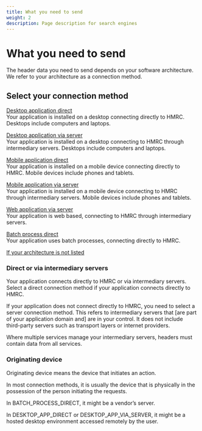 ```yaml
---
title: What you need to send
weight: 2
description: Page description for search engines
---
```


# What you need to send

The header data you need to send depends on your software architecture. We refer to your architecture as a connection method.

## Select your connection method

<a href="">Desktop application direct</a><br>
Your application is installed on a desktop connecting directly to HMRC. Desktops include computers and laptops.</p>

<a href="">Desktop application via server</a><br>
Your application is installed on a desktop connecting to HMRC through intermediary servers. Desktops include computers and laptops.

<a href="">Mobile application direct</a><br>
Your application is installed on a mobile device connecting directly to HMRC. Mobile devices include phones and tablets.

<a href="">Mobile application via server</a><br>
Your application is installed on a mobile device connecting to HMRC through intermediary servers. Mobile devices include phones and tablets.

<a href="">Web application via server</a><br>
Your application is web based, connecting to HMRC through intermediary servers.

<a href="">Batch process direct</a><br>
Your application uses batch processes, connecting directly to HMRC.


<a href="">If your architecture is not listed</a>



### Direct or via intermediary servers

Your application connects directly to HMRC or via intermediary servers. Select a direct connection method if your application connects directly to HMRC.

If your application does not connect directly to HMRC, you need to select a server connection method. This refers to intermediary servers that [are part of your application domain and] are in your control. It does not include third-party servers such as transport layers or internet providers.

Where multiple services manage your intermediary servers, headers must contain data from all services.


### Originating device

Originating device means the device that initiates an action.

In most connection methods, it is usually the device that is physically in the possession of the person initiating the requests.

<p>In <span class="code--slim">BATCH_PROCESS_DIRECT</span>, it might be a vendor’s server.</p>

<p>In <span class="code--slim">DESKTOP_APP_DIRECT</span> or <span class="code--slim">DESKTOP_APP_VIA_SERVER</span>, it might be a hosted desktop environment accessed remotely by the user.</p>
